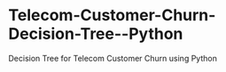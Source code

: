 # Telecom-Customer-Churn-Decision-Tree--Python
 Decision Tree for Telecom Customer Churn using Python
